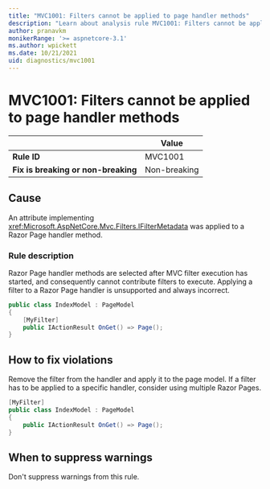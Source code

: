 ```yaml
---
title: "MVC1001: Filters cannot be applied to page handler methods"
description: "Learn about analysis rule MVC1001: Filters cannot be applied to page handler methods"
author: pranavkm
monikerRange: '>= aspnetcore-3.1'
ms.author: wpickett
ms.date: 10/21/2021
uid: diagnostics/mvc1001
---
```

# MVC1001: Filters cannot be applied to page handler methods

| | Value |
|-|-|
| **Rule ID** |MVC1001|
| **Fix is breaking or non-breaking** |Non-breaking|

## Cause

An attribute implementing <xref:Microsoft.AspNetCore.Mvc.Filters.IFilterMetadata> was applied to a Razor Page handler method.

### Rule description

Razor Page handler methods are selected after MVC filter execution has started, and consequently cannot contribute filters to execute. Applying a filter to a Razor Page handler is unsupported and always incorrect.

```csharp
public class IndexModel : PageModel
{
    [MyFilter]
    public IActionResult OnGet() => Page();
}
```

## How to fix violations

Remove the filter from the handler and apply it to the page model. If a filter has to be applied to a specific handler, consider using multiple Razor Pages.

```csharp
[MyFilter]
public class IndexModel : PageModel
{
    public IActionResult OnGet() => Page();
}
```

## When to suppress warnings

Don't suppress warnings from this rule.
